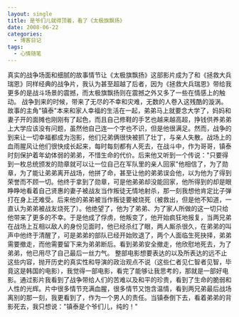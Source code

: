```yaml
---
layout: single
title: 是爷们儿就得顶着，看了《太极旗飘扬》
date: 2008-06-22
categories:
  - 博客日记
tags:
  - 心情随笔
---
```


真实的战争场面和细腻的故事情节让《太极旗飘扬》这部影片成为了和《拯救大兵瑞恩》同样经典的战争片，我认为甚至超越了后者，因为《拯救大兵瑞恩》带给我更多的是战斗场景的震撼，而太极旗飘扬则在震撼之外又多了一些在情感上的触动。&nbsp;战争到来的时候，带来了无尽的不幸和灾难，无数的人卷入这残酷的漩涡。故事的主角\"镇泰\"本来和家人幸福的生活在一起，弟弟马上就要念大学了，妈妈和妻子开的面摊也刚刚有了起色，而且自己修鞋的手艺也越来越高超，挣钱供养弟弟上大学应该没有问题，虽然他自己连一个字也不识，但是他很满足。然而，战争的到来让一切幸福都成为泡影，他们兄弟俩很快被抓了壮丁，与亲人失散。战场上的血雨腥风让他们很快成长起来，每时每刻都有人死去，在战斗中，作为哥哥，镇泰时刻保护着年幼体弱的弟弟，不惜生命的代价。后来他又听到一个传说：\"只要得到一枚总统颁发的勋章就可以让一位自己在军队里的亲人回家\"他相信了，为了勋章，为了能让弟弟离开战场，他拼了命，甚至让他的弟弟误会他，以为他为了得到荣誉而不顾一切。他终于拿到了勋章，可是他弟弟却没能回家，他所得到的却是眼睁睁地看着自己贤惠的妻子被战友当作叛徒无情地射杀，那一刻我想他肯定比子弹打在身上还难受。后来他的弟弟被当作叛徒要被烧死（被救出，但是他不知道，一直认为弟弟被战友烧死了）。他绝望了，他为了弟弟、为了家人所做的这一切只给他带来了更多的不幸。于是他成了俘虏，他叛变了，他开始疯狂地报复，当两兄弟在战场上互相以敌人的身份见面时，他已经杀红了眼，两人厮杀很久，在弟弟的叫声中他终于清醒了，可是弟弟的部队已经开始败退了，两个人面临生死抉择，弟弟需要撤走，而他需要留下来为弟弟断后。看到弟弟安全撤走，他欣慰地死去，为了弟弟，他已用尽了自己最后一丝力气。&nbsp;整部电影想要表达的以及所表达的远不止这些内容，抛开历史的真实性和导演的政治观点不说（这些仁者见仁智者见智，毕竟这是韩国的电影），我觉得一部电影，看完了能够让我思考的，那就是一部好电影。通过影片我看到了战争带给人们的苦难以及和平的珍贵，看到了生命的脆弱和人性的光辉。片中很多情节充满血腥，很多情节又饱含温情，看到两兄弟最后战场离别的那一刻，我更看到了，作为一个男人的责任。当镇泰倒下去，看着弟弟的背影死去，我只想说：\"镇泰是个爷们儿，纯的！\"
